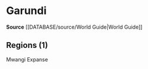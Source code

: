 ﻿---
id: '53'
name: Garundi
rarity: Uncommon
source: '[[DATABASE/source/World Guide|World Guide]]'
trait:
- '[[DATABASE/trait/Uncommon|Uncommon]]'
type: Language

---
# Garundi

**Source** [[DATABASE/source/World Guide|World Guide]]

## Regions (1)

Mwangi Expanse
